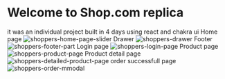 # Welcome to Shop.com replica
it was an individual project built in 4 days using react and chakra ui
Home page
![shoppers-home-page-slider](https://user-images.githubusercontent.com/110034571/210764694-421f6a55-aaf0-405d-8565-be4f97f4336b.PNG)
Drawer 
![shoppers-drawer](https://user-images.githubusercontent.com/110034571/210764788-951efa80-fec0-4e91-b680-819903fa4392.PNG)
Footer
![shoppers-footer-part](https://user-images.githubusercontent.com/110034571/210764812-838d6c45-ec22-4e6d-b11b-268e77bfd4b4.PNG)
Login page
![shoppers-login-page](https://user-images.githubusercontent.com/110034571/210764839-c6b75e23-2fbf-40ef-b57f-6a6fdefb33ad.PNG)
Product page 
![shoppers-product-page](https://user-images.githubusercontent.com/110034571/210764853-c81bb882-6e9e-40f7-bf27-aae1d2279d81.PNG)
Product detail page 
![shoppers-detailed-product-page](https://user-images.githubusercontent.com/110034571/210764869-6e12059c-d43b-4bb9-bd0a-e9535201d30b.PNG)
order successfull page
![shoppers-order-mmodal](https://user-images.githubusercontent.com/110034571/210764896-0f7ffac7-4296-4a11-aaf4-9e7d073b33f4.PNG)


